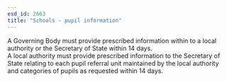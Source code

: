 ```yaml
---
esd_id: 2663
title: "Schools - pupil information"
---
```


A Governing Body must provide prescribed information within to a local authority or the Secretary of State within 14 days.  
A local authority must provide prescribed information to the Secretary of State relating to each pupil referral unit maintained by the local authority and categories of pupils as requested within 14 days.

